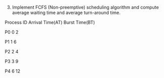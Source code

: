 3. Implement FCFS (Non-preemptive) scheduling algorithm and compute average waiting
time and average turn-around time.

Process ID     Arrival Time(AT)       Burst Time(BT)

P0  						0          				2

P1              1                   6

P2              2                   4

P3              3                   9

P4              6                   12
